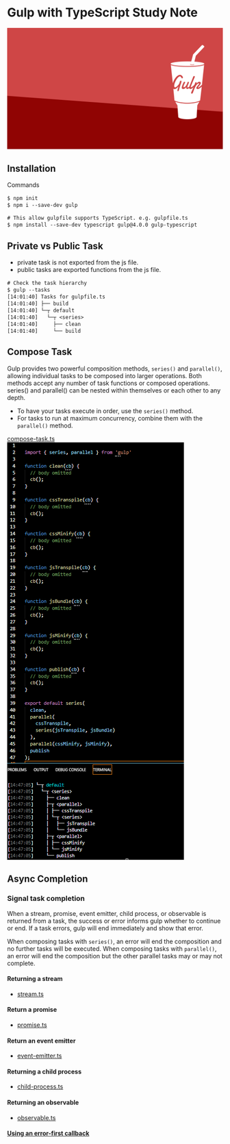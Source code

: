 # Gulp with TypeScript Study Note

![gulp banner](images\gulp.png)

## Installation 

Commands
```
$ npm init
$ npm i --save-dev gulp
```

```
# This allow gulpfile supports TypeScript. e.g. gulpfile.ts
$ npm install --save-dev typescript gulp@4.0.0 gulp-typescript
```

## Private vs Public Task

- private task is not exported from the js file. 
- public tasks are exported functions from the js file.

```
# Check the task hierarchy
$ gulp --tasks
[14:01:40] Tasks for gulpfile.ts
[14:01:40] ├── build
[14:01:40] └─┬ default
[14:01:40]   └─┬ <series>
[14:01:40]     ├── clean
[14:01:40]     └── build
```

## Compose Task

Gulp provides two powerful composition methods, ```series()``` and ```parallel()```, allowing individual tasks to be composed into larger operations. Both methods accept any number of task functions or composed operations. series() and parallel() can be nested within themselves or each other to any depth.
- To have your tasks execute in order, use the ```series()``` method.
- For tasks to run at maximum concurrency, combine them with the ```parallel()``` method.

[compose-task.ts](./src/compose.task.ts)
![compose-task](./images/compose-task.png)

## Async Completion

### Signal task completion

When a stream, promise, event emitter, child process, or observable is returned from a task, the success or error informs gulp whether to continue or end. If a task errors, gulp will end immediately and show that error.

When composing tasks with ```series()```, an error will end the composition and no further tasks will be executed. When composing tasks with ```parallel()```, an error will end the composition but the other parallel tasks may or may not complete.

#### Returning a stream
- [stream.ts](./src/stream.ts)

#### Return a promise
- [promise.ts](./src/promise.ts)

#### Return an event emitter
- [event-emitter.ts](./src/event-emitter.ts)

#### Returning a child process
- [child-process.ts](./src/child-process.ts)

#### Returning an observable
- [observable.ts](./src/observable.ts)

#### [Using an error-first callback ](https://gulpjs.com/docs/en/getting-started/async-completion#using-an-error-first-callback)


